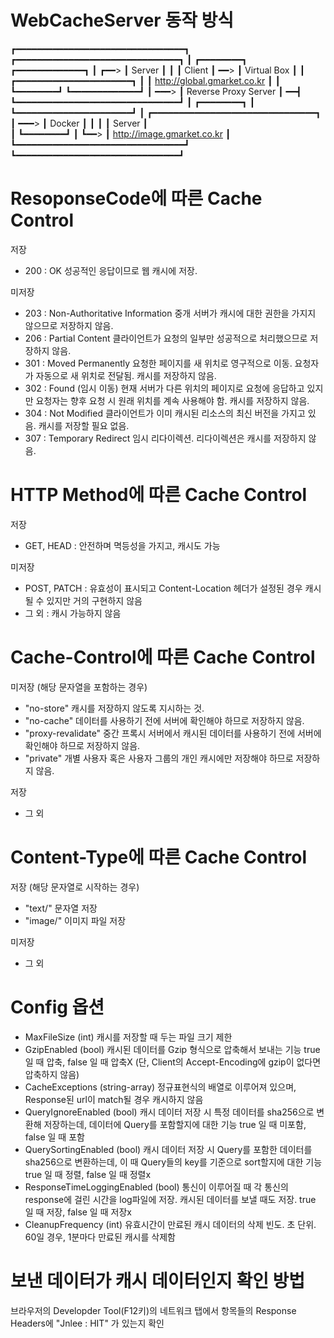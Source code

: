 
# WebCacheServer 동작 방식
                                                                    
┏━━━━━━━━━━━━━━━━━━━━━━━━━━━━━━━━┓                                      ┏━━━━━━━━━━━━━━━━━━━━━━━━━━━━━━━┓
┃ ┏━━━━━━━━┓     ┏━━━━━━━━━━━━━┓ ┃                                 ┏━━> ┃             Server            ┃
┃ ┃ Client ┃ ━━> ┃ Virtual Box ┃ ┃      ┏━━━━━━━━━━━━━━━━━━━━━━┓   ┃    ┃  http://global.gmarket.co.kr  ┃
┃ ┗━━━━━━━━┛     ┗━━━━━━━━━━━━━┛ ┃ ━━━> ┃ Reverse Proxy Server ┃ ━━┫    ┗━━━━━━━━━━━━━━━━━━━━━━━━━━━━━━━┛
┃            ┏━━━━━━━━┓          ┃      ┗━━━━━━━━━━━━━━━━━━━━━━┛   ┃    ┏━━━━━━━━━━━━━━━━━━━━━━━━━━━━━━━┓
┃       ━━━> ┃ Docker ┃          ┃                                 ┃    ┃             Server            ┃    
┃            ┗━━━━━━━━┛          ┃                                 ┗━━> ┃   http://image.gmarket.co.kr  ┃
┗━━━━━━━━━━━━━━━━━━━━━━━━━━━━━━━━┛                                      ┗━━━━━━━━━━━━━━━━━━━━━━━━━━━━━━━┛
                                                                                               




# ResoponseCode에 따른 Cache Control

저장
- 200 : OK
    성공적인 응답이므로 웹 캐시에 저장.

미저장
- 203 : Non-Authoritative Information
    중개 서버가 캐시에 대한 권한을 가지지 않으므로 저장하지 않음.
- 206 : Partial Content
    클라이언트가 요청의 일부만 성공적으로 처리했으므로 저장하지 않음.
- 301 : Moved Permanently
    요청한 페이지를 새 위치로 영구적으로 이동. 요청자가 자동으로 새 위치로 전달됨. 캐시를 저장하지 않음.
- 302 : Found (임시 이동)
    현재 서버가 다른 위치의 페이지로 요청에 응답하고 있지만 요청자는 향후 요청 시 원래 위치를 계속 사용해야 함. 캐시를 저장하지 않음.
- 304 : Not Modified
    클라이언트가 이미 캐시된 리소스의 최신 버전을 가지고 있음. 캐시를 저장할 필요 없음.
- 307 : Temporary Redirect
    임시 리다이렉션. 리다이렉션은 캐시를 저장하지 않음.
    



# HTTP Method에 따른 Cache Control

저장
- GET, HEAD : 안전하며 멱등성을 가지고, 캐시도 가능

미저장
- POST, PATCH : 유효성이 표시되고 Content-Location 헤더가 설정된 경우 캐시될 수 있지만 거의 구현하지 않음
- 그 외 : 캐시 가능하지 않음




# Cache-Control에 따른 Cache Control

미저장 (해당 문자열을 포함하는 경우)
- "no-store"
    캐시를 저장하지 않도록 지시하는 것.
- "no-cache"
    데이터를 사용하기 전에 서버에 확인해야 하므로 저장하지 않음.
- "proxy-revalidate"
    중간 프록시 서버에서 캐시된 데이터를 사용하기 전에 서버에 확인해야 하므로 저장하지 않음.
- "private"
    개별 사용자 혹은 사용자 그룹의 개인 캐시에만 저장해야 하므로 저장하지 않음.

저장
- 그 외




# Content-Type에 따른 Cache Control

저장 (해당 문자열로 시작하는 경우)
- "text/"
    문자열 저장
- "image/"
    이미지 파일 저장

미저장
- 그 외




# Config 옵션

- MaxFileSize (int)
    캐시를 저장할 때 두는 파일 크기 제한
- GzipEnabled (bool)
    캐시된 데이터를 Gzip 형식으로 압축해서 보내는 기능
    true 일 때 압축, false 일 때 압축X
    (단, Client의 Accept-Encoding에 gzip이 없다면 압축하지 않음)
- CacheExceptions (string-array)
    정규표현식의 배열로 이루어져 있으며, Response된 url이 match될 경우 캐시하지 않음
- QueryIgnoreEnabled (bool)
    캐시 데이터 저장 시 특정 데이터를 sha256으로 변환해 저장하는데, 데이터에 Query를 포함할지에 대한 기능
    true 일 때 미포함, false 일 때 포함
- QuerySortingEnabled (bool)
    캐시 데이터 저장 시 Query를 포함한 데이터를 sha256으로 변환하는데, 이 때 Query들의 key를 기준으로 sort할지에 대한 기능
    true 일 때 정렬, false 일 때 정렬x
- ResponseTimeLoggingEnabled (bool)
    통신이 이루어질 때 각 통신의 response에 걸린 시간을 log파일에 저장. 캐시된 데이터를 보낼 때도 저장.
    true 일 때 저장, false 일 때 저장x
- CleanupFrequency (int)
    유효시간이 만료된 캐시 데이터의 삭제 빈도. 초 단위.
    60일 경우, 1분마다 만료된 캐시를 삭제함




# 보낸 데이터가 캐시 데이터인지 확인 방법

브라우저의 Developder Tool(F12키)의 네트워크 탭에서 항목들의 Response Headers에 "Jnlee : HIT" 가 있는지 확인


